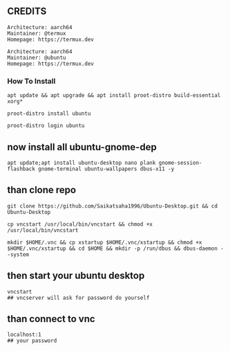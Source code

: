 
## CREDITS

```
Architecture: aarch64
Maintainer: @termux
Homepage: https://termux.dev

Architecture: aarch64
Maintainer: @ubuntu
Homepage: https://termux.dev
```

### How To Install

```
apt update && apt upgrade && apt install proot-distro build-essential xorg*
```

```
proot-distro install ubuntu
```

```
proot-distro login ubuntu
```
## now install all ubuntu-gnome-dep
```
apt update;apt install ubuntu-desktop nano plank gnome-session-flashback gnome-terminal ubuntu-wallpapers dbus-x11 -y
```
## than clone repo
```
git clone https://github.com/Saikatsaha1996/Ubuntu-Desktop.git && cd Ubuntu-Desktop
```
```
cp vncstart /usr/local/bin/vncstart && chmod +x /usr/local/bin/vncstart
```

```
mkdir $HOME/.vnc && cp xstartup $HOME/.vnc/xstartup && chmod +x $HOME/.vnc/xstartup && cd $HOME && mkdir -p /run/dbus && dbus-daemon --system
```
## then start your ubuntu desktop
```
vncstart
## vncserver will ask for password do yourself

```
## than connect to vnc 

```
localhost:1
## your password
```
